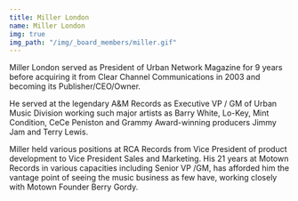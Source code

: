 ```yaml
---
title: Miller London
name: Miller London
img: true
img_path: "/img/_board_members/miller.gif"
---
```


Miller London served as President of Urban Network Magazine for 9 years before
acquiring it from Clear Channel Communications in 2003 and becoming its
Publisher/CEO/Owner.

He served at the legendary A&amp;M Records as Executive VP / GM of Urban Music
Division working such major artists as Barry White, Lo-Key, Mint Condition, CeCe
Peniston and Grammy Award-winning producers Jimmy Jam and Terry Lewis.

Miller held various positions at RCA Records from Vice President of product
development to Vice President Sales and Marketing. His 21 years at Motown
Records in various capacities including Senior VP /GM, has afforded him the
vantage point of seeing the music business as few have, working closely with
Motown Founder Berry Gordy.
